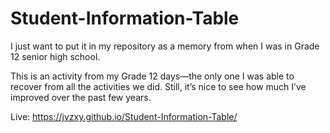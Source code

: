 # Student-Information-Table

I just want to put it in my repository as a memory from when I was in Grade 12 senior high school.

This is an activity from my Grade 12 days—the only one I was able to recover from all the activities we did. Still, it’s nice to see how much I’ve improved over the past few years.

Live: https://jvzxy.github.io/Student-Information-Table/
